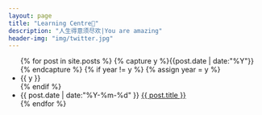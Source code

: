 ```yaml
---
layout: page
title: "Learning Centre🍪"
description: "人生得意须尽欢|You are amazing"
header-img: "img/twitter.jpg"
---
```



<ul class="listing">
{% for post in site.posts %}
{% capture y %}{{post.date | date:"%Y"}}{% endcapture %}
{% if year != y %}
{% assign year = y %}
<li class="listing-seperator">{{ y }}</li>
{% endif %}
<li class="listing-item">
<time datetime="{{ post.date | date:"%Y-%m-%d" }}">{{ post.date | date:"%Y-%m-%d" }}</time>
<a href="{{ post.url }}" title="{{ post.title }}">{{ post.title }}</a>
</li>
{% endfor %}
</ul>






